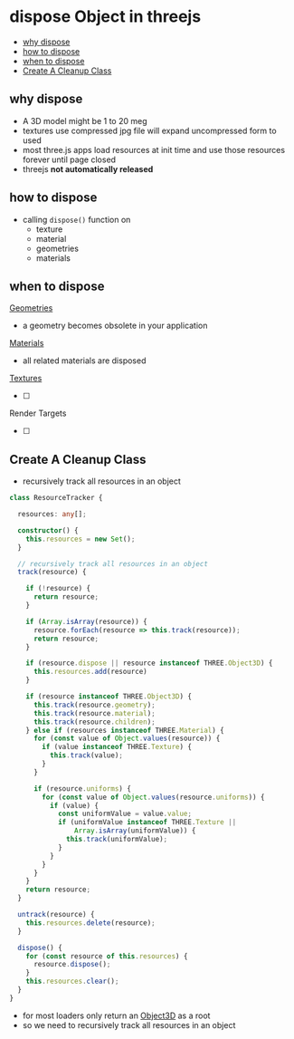 # dispose Object in threejs

* [why dispose](#why-dispose)
* [how to dispose](#how-to-dispose)
* [when to dispose](#when-to-dispose)
* [Create A Cleanup Class](#create-a-cleanup-class)

## why dispose

- A 3D model might be 1 to 20 meg
- textures use compressed jpg file will expand uncompressed form to used
- most three.js apps load resources at init time and use those resources forever until page closed
- threejs **not automatically released**

## how to dispose

- calling `dispose()` function on
  - texture
  - material
  - geometries
  - materials

## when to dispose

[ Geometries ](threejs-geometry.md)

- a geometry becomes obsolete in your application

[ Materials ](threejs-materials.md)

- all related materials are disposed

[ Textures ](threejs-textures.md)

- [ ]

Render Targets

- [ ]

## Create A Cleanup Class

- recursively track all resources in an object

```ts
class ResourceTracker {

  resources: any[];

  constructor() {
    this.resources = new Set();
  }

  // recursively track all resources in an object
  track(resource) {

    if (!resource) {
      return resource;
    }

    if (Array.isArray(resource)) {
      resource.forEach(resource => this.track(resource));
      return resource;
    }

    if (resource.dispose || resource instanceof THREE.Object3D) {
      this.resources.add(resource)
    }

    if (resource instanceof THREE.Object3D) {
      this.track(resource.geometry);
      this.track(resource.material);
      this.track(resource.children);
    } else if (resources instanceof THREE.Material) {
      for (const value of Object.values(resource)) {
        if (value instanceof THREE.Texture) {
          this.track(value);
        }
      }

      if (resource.uniforms) {
        for (const value of Object.values(resource.uniforms)) {
          if (value) {
            const uniformValue = value.value;
            if (uniformValue instanceof THREE.Texture ||
                Array.isArray(uniformValue)) {
              this.track(uniformValue);
            }
          }
        }
      }
    }
    return resource;
  }

  untrack(resource) {
    this.resources.delete(resource);
  }

  dispose() {
    for (const resource of this.resources) {
      resource.dispose();
    }
    this.resources.clear();
  }
}
```

- for most loaders only return an [Object3D](threejs-reference-object3d.md) as a root
- so we need to recursively track all resources in an object

